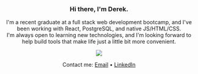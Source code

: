<h3 align=center> Hi there, I'm Derek. </h3>


<p align=center> 
I'm a recent graduate at a full stack web development bootcamp, and I've been working with React, PostgreSQL, and native JS/HTML/CSS. <br>
I'm always open to learning new technologies, and I'm looking forward to help build tools that make life just a little bit more convenient.
</p>

<div align=center>
<img src="https://github-readme-stats.vercel.app/api/top-langs/?username=luiderek&layout=compact&langs_count=4&theme=github_dark&hide_title=true">
</div>

<p align=center>
Contact me: <a href="mailto:luiderek@outlook.com">Email</a> • <a href="https://www.linkedin.com/in/derek-lui/">LinkedIn</a>
</p>
